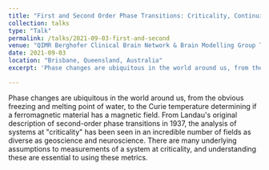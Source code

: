 ```yaml
---
title: "First and Second Order Phase Transitions: Criticality, Continuity and Confusion"
collection: talks
type: "Talk"
permalink: /talks/2021-09-03-first-and-second
venue: "QIMR Berghofer Clinical Brain Network & Brain Modelling Group Teaching Session"
date: 2021-09-03
location: "Brisbane, Queensland, Australia"
excerpt: 'Phase changes are ubiquitous in the world around us, from the obvious freezing and melting point of water, to the Curie temperature determining if a ferromagnetic material has a magnetic field. From Landau's original description of second-order phase transitions in 1937, the analysis of systems at criticality has been seen in an incredible number of fields as diverse as geoscience and neuroscience. There are many underlying assumptions to measurements of a system at criticality, and understanding these are essential to using these metrics.'

---
```


Phase changes are ubiquitous in the world around us, from the obvious freezing and melting point of water, to the Curie temperature determining if a ferromagnetic material has a magnetic field. From Landau's original description of second-order phase transitions in 1937, the analysis of systems at "criticality" has been seen in an incredible number of fields as diverse as geoscience and neuroscience. There are many underlying assumptions to measurements of a system at criticality, and understanding these are essential to using these metrics.

